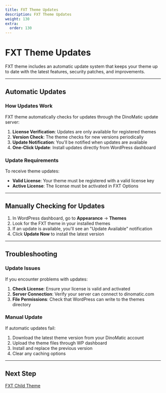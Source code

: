 ```yaml
---
title: FXT Theme Updates
description: FXT Theme Updates
weight: 130
extra:
  order: 130
---
```


# FXT Theme Updates

FXT theme includes an automatic update system that keeps your theme up to date with the latest features, security patches, and improvements.

---

## Automatic Updates

### How Updates Work

FXT theme automatically checks for updates through the DinoMatic update server:

1. **License Verification**: Updates are only available for registered themes
2. **Version Check**: The theme checks for new versions periodically
3. **Update Notification**: You'll be notified when updates are available
4. **One-Click Update**: Install updates directly from WordPress dashboard

### Update Requirements

To receive theme updates:

- **Valid License**: Your theme must be registered with a valid license key
- **Active License**: The license must be activated in FXT Options

---

## Manually Checking for Updates

1. In WordPress dashboard, go to **Appearance** → **Themes**
2. Look for the FXT theme in your installed themes
3. If an update is available, you'll see an "Update Available" notification
4. Click **Update Now** to install the latest version

---

## Troubleshooting

### Update Issues

If you encounter problems with updates:

1. **Check License**: Ensure your license is valid and activated
2. **Server Connection**: Verify your server can connect to dinomatic.com
3. **File Permissions**: Check that WordPress can write to the themes directory

### Manual Update

If automatic updates fail:

1. Download the latest theme version from your DinoMatic account
2. Upload the theme files through WP dashboard
3. Install and replace the previous version
4. Clear any caching options

---

## Next Step

[FXT Child Theme](/docs/fxt/child-theme/)
